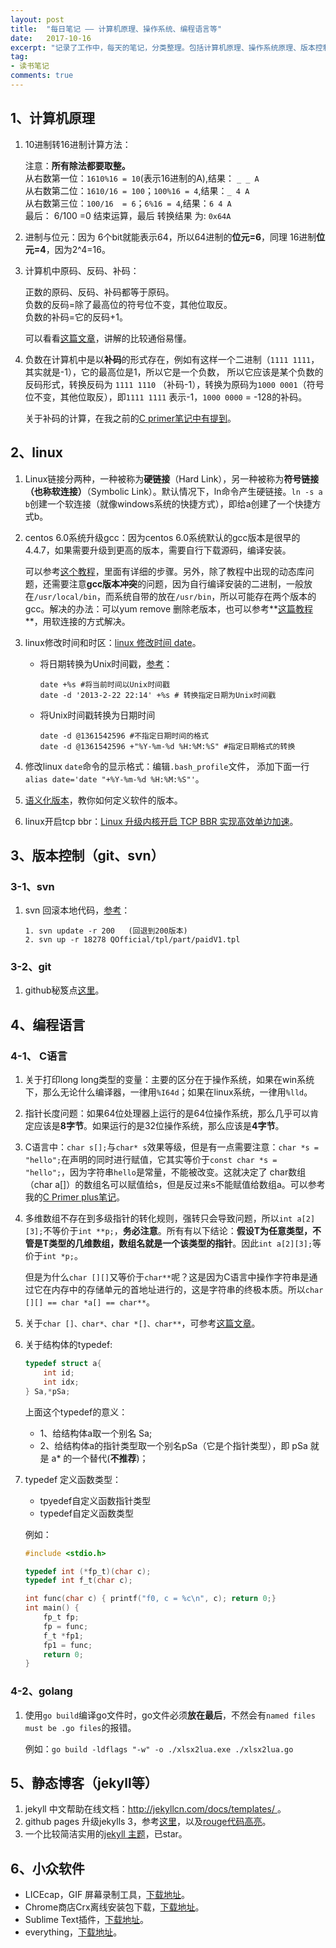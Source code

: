```yaml
---
layout: post
title:  "每日笔记 —— 计算机原理、操作系统、编程语言等"
date:   2017-10-16
excerpt: "记录了工作中，每天的笔记，分类整理。包括计算机原理、操作系统原理、版本控制（git、svn）以及各种语言需要注意的细节等等。"
tag:
- 读书笔记
comments: true
---
```



## 1、计算机原理

1. 10进制转16进制计算方法：

	注意：**所有除法都要取整。**  
	从右数第一位：`1610%16 = 10`(表示16进制的A),结果： `_ _ A`  
	从右数第二位：`1610/16 = 100`；`100%16 = 4`,结果：`_ 4 A`  
	从右数第三位：`100/16  = 6`；`6%16 = 4`,结果：`6 4 A`  
	最后： 6/100 =0 结束运算，最后 转换结果 为: `0x64A`

2. 进制与位元：因为 6个bit就能表示64，所以64进制的**位元=6**，同理 16进制**位元=4**，因为2^4=16。
3. 计算机中原码、反码、补码：

	正数的原码、反码、补码都等于原码。  
	负数的反码=除了最高位的符号位不变，其他位取反。  
	负数的补码=它的反码+1。

	可以看看[这篇文章](http://www.cnblogs.com/zhangziqiu/archive/2011/03/30/ComputerCode.html)，讲解的比较通俗易懂。
4. 负数在计算机中是以**补码**的形式存在，例如有这样一个二进制（`1111 1111`，其实就是-1），它的最高位是1，所以它是一个负数，
所以它应该是某个负数的反码形式，转换反码为 `1111 1110` （补码-1），转换为原码为`1000 0001`（符号位不变，其他位取反），即`1111 1111` 表示-1，`1000 0000` = -128的补码。

	关于补码的计算，在我之前的[C primer笔记中有提到](http://domicat.me/c-primer-plus/#%E7%AC%AC%E5%8D%81%E4%BA%94%E7%AB%A0%E4%BD%8D%E6%93%8D%E4%BD%9C)。


## 2、linux

1. Linux链接分两种，一种被称为**硬链接**（Hard Link），另一种被称为**符号链接（也称软连接）**（Symbolic Link）。默认情况下，ln命令产生硬链接。`ln -s a b`创建一个软连接（就像windows系统的快捷方式），即给a创建了一个快捷方式b。
2. centos 6.0系统升级gcc：因为centos 6.0系统默认的gcc版本是很早的4.4.7，如果需要升级到更高的版本，需要自行下载源码，编译安装。

	可以参考[这个教程](https://www.cnblogs.com/lzpong/p/5755678.html)，里面有详细的步骤。另外，除了教程中出现的动态库问题，还需要注意**gcc版本冲突**的问题，因为自行编译安装的二进制，一般放在`/usr/local/bin`，而系统自带的放在`/usr/bin`，所以可能存在两个版本的gcc。解决的办法：可以yum remove 删除老版本，也可以参考**[这篇教程](https://www.cnblogs.com/cynchanpin/p/6807239.html)**，用软连接的方式解决。

3. linux修改时间和时区：[linux 修改时间 date](http://www.cnblogs.com/hjslovewcl/archive/2011/06/28/2314323.html)。

	- 将日期转换为Unix时间戳，[参考](http://www.opstool.com/article/224)： 
		~~~ 
		date +%s #将当前时间以Unix时间戳
		date -d '2013-2-22 22:14' +%s # 转换指定日期为Unix时间戳
		~~~
	
	- 将Unix时间戳转换为日期时间
		~~~
		date -d @1361542596 #不指定日期时间的格式
		date -d @1361542596 +"%Y-%m-%d %H:%M:%S" #指定日期格式的转换
		~~~

4. 修改linux `date`命令的显示格式：编辑`.bash_profile`文件， 添加下面一行 `alias date='date "+%Y-%m-%d %H:%M:%S"'`。
5. [语义化版本](http://semver.org/lang/zh-CN/)，教你如何定义软件的版本。
6. linux开启tcp bbr：[Linux 升级内核开启 TCP BBR 实现高效单边加速](https://www.mf8.biz/linux-kernel-with-tcp-bbr/)。


## 3、版本控制（git、svn）

### 3-1、svn
1. svn 回滚本地代码，[参考](http://blog.sina.com.cn/s/blog_6ad5907b0102uyqy.html)：

    ~~~
	1. svn update -r 200   (回退到200版本)  
    2. svn up -r 18278 QOfficial/tpl/part/paidV1.tpl 
	~~~

### 3-2、git

1. github秘笈点[这里](http://blog.csdn.net/x805433354/article/details/41214895)。

## 4、编程语言

### 4-1、 C语言

1. 关于打印long long类型的变量：主要的区分在于操作系统，如果在win系统下，那么无论什么编译器，一律用`%I64d`；如果在linux系统，一律用`%lld`。
2. 指针长度问题：如果64位处理器上运行的是64位操作系统，那么几乎可以肯定应该是**8字节**。如果运行的是32位操作系统，那么应该是**4字节**。
3. C语言中：`char s[];`与`char* s`效果等级，但是有一点需要注意：`char *s = "hello";`在声明的同时进行赋值，它其实等价于`const char *s = "hello";`，因为字符串`hello`是常量，不能被改变。这就决定了 char数组（char a[]）的数组名可以赋值给s，但是反过来s不能赋值给数组a。可以参考我的[C Primer plus笔记](http://domicat.me/c-primer-plus/#1%E5%AD%97%E7%AC%A6%E6%95%B0%E7%BB%84%E5%92%8C%E5%AD%97%E7%AC%A6%E4%B8%B2%E6%8C%87%E9%92%88%E7%9A%84%E5%8C%BA%E5%88%AB)。
4. 多维数组不存在到多级指针的转化规则，强转只会导致问题，所以`int a[2][3];`不等价于`int **p;`，**务必注意**。所有有以下结论：**假设T为任意类型，不管是T类型的几维数组，数组名就是一个该类型的指针**。因此`int a[2][3];`等价于`int *p;`。

	但是为什么`char [][]`又等价于`char**`呢？这是因为C语言中操作字符串是通过它在内存中的存储单元的首地址进行的，这是字符串的终极本质。所以`char [][] == char *a[] == char**`。


5. 关于`char []、char*、char *[]、char**`，可参考[这篇文章](http://blog.csdn.net/daiyutage/article/details/8604720)。

6. 关于结构体的typedef:
	~~~c
	typedef struct a{
	    int id;
	    int idx;
	} Sa,*pSa; 
	~~~
	上面这个typedef的意义：
	- 1、给结构体a取一个别名 Sa;
	- 2、给结构体a的指针类型取一个别名pSa（它是个指针类型），即 pSa 就是 a* 的一个替代(**不推荐**)；

7. typedef 定义函数类型：

	- tpyedef自定义函数指针类型
	- typedef自定义函数类型

	例如：  

	~~~C
	#include <stdio.h>

	typedef int (*fp_t)(char c);
	typedef int f_t(char c);

	int func(char c) { printf("f0, c = %c\n", c); return 0;}
	int main() {
		fp_t fp;
		fp = func;
		f_t *fp1;
		fp1 = func;
	    return 0;
	} 
	~~~

### 4-2、golang

1. 使用`go build`编译go文件时，go文件必须**放在最后**，不然会有`named files must be .go files`的报错。

	例如：`go build -ldflags "-w" -o ./xlsx2lua.exe ./xlsx2lua.go`

## 5、静态博客（jekyll等）

1. jekyll 中文帮助在线文档：[http://jekyllcn.com/docs/templates/ ](http://jekyllcn.com/docs/templates/ )。
2. github pages 升级jekylls 3，参考[这里](https://oncemore2020.github.io/blog/upgrade-jekyll/)，以及[rouge代码高亮](http://rouge.jneen.net/)。
3. 一个比较简洁实用的[jekyll 主题](https://github.com/Gaohaoyang/gaohaoyang.github.io)，已star。

## 6、小众软件

- LICEcap，GIF 屏幕录制工具，[下载地址](https://www.appinn.com/licecap/)。
- Chrome商店Crx离线安装包下载，[下载地址](https://yurl.sinaapp.com/crx.php)。
- Sublime Text插件，[下载地址](https://packagecontrol.io/)。
- everything，[下载地址](http://www.voidtools.com/downloads/)。

